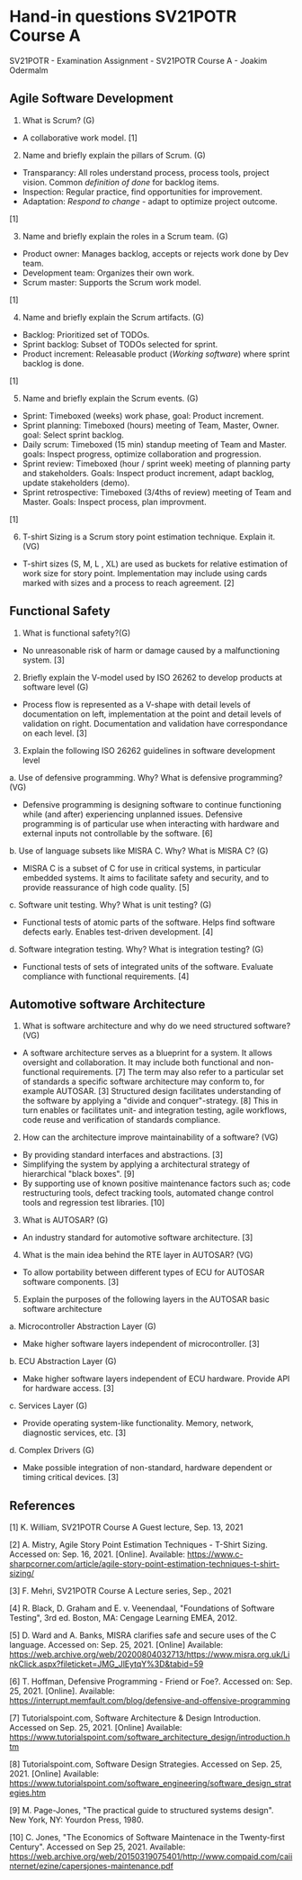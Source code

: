 # Hand-in questions SV21POTR Course A

SV21POTR - Examination Assignment - SV21POTR Course A - Joakim Odermalm

## Agile Software Development

1. What is Scrum? (G)

- A collaborative work model. [1]

2. Name and briefly explain the pillars of Scrum. (G)

- Transparancy: All roles understand process, process tools, project vision. Common _definition of done_ for backlog items.
- Inspection: Regular practice, find opportunities for improvement.
- Adaptation: _Respond to change_ - adapt to optimize project outcome.

[1]

3. Name and briefly explain the roles in a Scrum team. (G)

- Product owner: Manages backlog, accepts or rejects work done by Dev team.
- Development team: Organizes their own work.
- Scrum master: Supports the Scrum work model.

[1]

4. Name and briefly explain the Scrum artifacts. (G)

- Backlog: Prioritized set of TODOs.
- Sprint backlog: Subset of TODOs selected for sprint.
- Product increment: Releasable product (_Working software_) where sprint backlog is done.

[1]

5. Name and briefly explain the Scrum events. (G)

- Sprint: Timeboxed (weeks) work phase, goal: Product increment.
- Sprint planning: Timeboxed (hours) meeting of Team, Master, Owner. goal: Select sprint backlog.
- Daily scrum: Timeboxed (15 min) standup meeting of Team and Master. goals: Inspect progress, optimize collaboration and progression.
- Sprint review: Timeboxed (hour / sprint week) meeting of planning party and stakeholders. Goals: Inspect product increment, adapt backlog, update stakeholders (demo).
- Sprint retrospective: Timeboxed (3/4ths of review) meeting of Team and Master. Goals: Inspect process, plan improvment.

[1]

6. T-shirt Sizing is a Scrum story point estimation technique. Explain it. (VG)

- T-shirt sizes (S, M, L , XL) are used as buckets for relative estimation of work size for story point. Implementation may include using cards marked with sizes and a process to reach agreement. [2]

## Functional Safety

1. What is functional safety?(G)

- No unreasonable risk of harm or damage caused by a malfunctioning system. [3]

2. Briefly explain the V-model used by ISO 26262 to develop products at software level (G)

- Process flow is represented as a V-shape with detail levels of documentation on left, implementation at the point and detail levels of validation on right. Documentation and validation have correspondance on each level.
[3]

3. Explain the following ISO 26262 guidelines in software development level

a. Use of defensive programming. Why? What is defensive programming? (VG)

- Defensive programming is designing software to continue functioning while (and after) experiencing unplanned issues. Defensive programming is of particular use when interacting with hardware and external inputs not controllable by the software. [6]

b. Use of language subsets like MISRA C. Why? What is MISRA C? (G)

- MISRA C is a subset of C for use in critical systems, in particular embedded systems. It aims to facilitate safety and security, and to provide reassurance of high code quality. [5]

c. Software unit testing. Why? What is unit testing? (G)

- Functional tests of atomic parts of the software. Helps find software defects early. Enables test-driven development. [4]

d. Software integration testing. Why? What is integration testing? (G)

- Functional tests of sets of integrated units of the software. Evaluate compliance with functional requirements. [4]

## Automotive software Architecture

1. What is software architecture and why do we need structured software? (VG) 

- A software architecture serves as a blueprint for a system. It allows oversight and collaboration. It may include both functional and non-functional requirements. [7] The term may also refer to a particular set of standards a specific software architecture may conform to, for example AUTOSAR. [3] Structured design facilitates understanding of the software by applying a "divide and conquer"-strategy. [8] This in turn enables or facilitates unit- and integration testing, agile workflows, code reuse and verification of standards compliance.

2. How can the architecture improve maintainability of a software? (VG)

- By providing standard interfaces and abstractions. [3] 
- Simplifying the system by applying a architectural strategy of hierarchical "black boxes". [9]
- By supporting use of known positive maintenance factors such as; code restructuring tools, defect tracking tools, automated change control tools and regression test libraries. [10]

3. What is AUTOSAR? (G)

- An industry standard for automotive software architecture. [3]

4. What is the main idea behind the RTE layer in AUTOSAR? (VG)

- To allow portability between different types of ECU for AUTOSAR software components. [3]

5. Explain the purposes of the following layers in the AUTOSAR basic software architecture

a. Microcontroller Abstraction Layer (G)

- Make higher software layers independent of microcontroller. [3]

b. ECU Abstraction Layer (G)

- Make higher software layers independent of ECU hardware. Provide API for hardware access. [3]

c. Services Layer (G)
  
- Provide operating system-like functionality. Memory, network, diagnostic services, etc. [3]

d. Complex Drivers (G)

- Make possible integration of non-standard, hardware dependent or timing critical devices. [3]

## References

[1] K. William, SV21POTR Course A Guest lecture, Sep. 13, 2021

[2] A. Mistry, Agile Story Point Estimation Techniques - T-Shirt Sizing. Accessed on: Sep. 16, 2021. [Online]. Available: <https://www.c-sharpcorner.com/article/agile-story-point-estimation-techniques-t-shirt-sizing/>

[3] F. Mehri, SV21POTR Course A Lecture series, Sep., 2021

[4] R. Black, D. Graham and E. v. Veenendaal, "Foundations of Software Testing", 3rd ed. Boston, MA: Cengage Learning EMEA, 2012.

[5] D. Ward and A. Banks, MISRA clarifies safe and secure uses of the C language. Accessed on: Sep. 25, 2021. [Online] Available: <https://web.archive.org/web/20200804032713/https://www.misra.org.uk/LinkClick.aspx?fileticket=JMG_JlEytqY%3D&tabid=59>  

[6] T. Hoffman, Defensive Programming - Friend or Foe?. Accessed on: Sep. 25, 2021. [Online]. Available: <https://interrupt.memfault.com/blog/defensive-and-offensive-programming>

[7] Tutorialspoint.com, Software Architecture & Design Introduction. Accessed on Sep. 25, 2021. [Online] Available: <https://www.tutorialspoint.com/software_architecture_design/introduction.htm>

[8] Tutorialspoint.com, Software Design Strategies. Accessed on Sep. 25, 2021. [Online] Available: <https://www.tutorialspoint.com/software_engineering/software_design_strategies.htm>

[9] M. Page-Jones, "The practical guide to structured systems design". New York, NY: Yourdon Press, 1980.

[10] C. Jones, "The Economics of Software Maintenace in the Twenty-first Century". Accessed on Sep 25, 2021. Available: <https://web.archive.org/web/20150319075401/http://www.compaid.com/caiinternet/ezine/capersjones-maintenance.pdf>